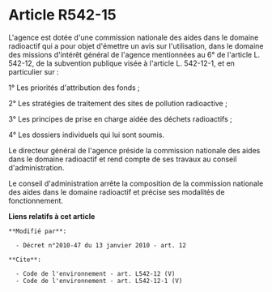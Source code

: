 # Article R542-15

L'agence est dotée d'une commission nationale des aides dans le domaine radioactif qui a pour objet d'émettre un avis sur
l'utilisation, dans le domaine des missions d'intérêt général de l'agence mentionnées au 6° de l'article L. 542-12, de la
subvention publique visée à l'article L. 542-12-1, et en particulier sur : 

1° Les priorités d'attribution des fonds ; 

2° Les stratégies de traitement des sites de pollution radioactive ; 

3° Les principes de prise en charge aidée des déchets radioactifs ; 

4° Les dossiers individuels qui lui sont soumis. 

Le directeur général de l'agence préside la commission nationale des aides dans le domaine radioactif et rend compte de ses
travaux au conseil d'administration. 

Le conseil d'administration arrête la composition de la commission nationale des aides dans le domaine radioactif et précise
ses modalités de fonctionnement.

**Liens relatifs à cet article**

	**Modifié par**:

	  - Décret n°2010-47 du 13 janvier 2010 - art. 12

	**Cite**:

	  - Code de l'environnement - art. L542-12 (V)
	  - Code de l'environnement - art. L542-12-1 (V)
